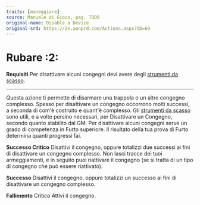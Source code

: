 ```yaml
---
traits: [maneggiare]
source: Manuale di Gioco, pag. TODO
original-name: Disable a Device
original-srd: https://2e.aonprd.com/Actions.aspx?ID=69
---
```


# Rubare :2:

**Requisiti** Per disattivare alcuni congegni devi avere degli
[strumenti da scasso](/equipaggiamento/equipaggiamenti-da-avventura/strumenti-da-scasso).

---

Questa azione ti permette di disarmare una trappola o un altro congegno
complesso. Spesso per disattivare un congegno occorrono molti successi, a
seconda di com'è costruito e quant'è complesso. Gli
[strumenti da scasso](/equipaggiamento/equipaggiamenti-da-avventura/strumenti-da-scasso)
sono utili, e a volte persino necessari, per Disattivare un Congegno, secondo
quanto stabilito dal GM. Per disattivare alcuni congegni serve un grado di
competenza in Furto superiore. Il risultato della tua prova di Furto determina
quanti progressi fai.

**Successo Critico** Disattivi il congegno, oppure totalizzi due successi ai
fini di disattivare un congegno complesso. Non lasci tracce dei tuoi
armeggiamenti, e in seguito puoi riattivare il congegno (se si tratta di un tipo
di congegno che può essere riattivato).

**Successo** Disattivi il congegno, oppure totalizzi un successo ai fini di
disattivare un congegno complesso.

**Fallimento** Critico Attivi il congegno.
